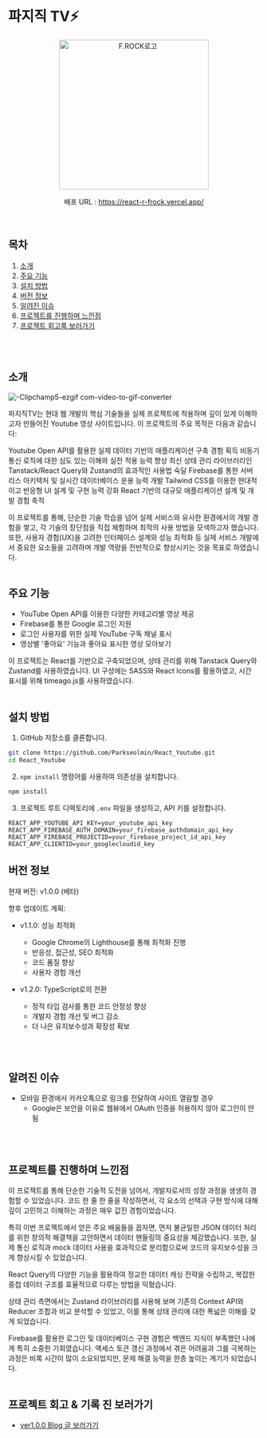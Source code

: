 # 파지직 TV⚡

<p align="center"><img src="https://github.com/user-attachments/assets/a59ff537-8702-46aa-bc6f-cfca9a9bcd09" alt="F.ROCK로고" width="300"/></p>
<p align="center">배포 URL : <a href="https://react-r-frock.vercel.app/" target="_blank">https://react-r-frock.vercel.app/</a></p>
<br>

## 목차
1. [소개](#소개)
2. [주요 기능](#주요-기능)
4. [설치 방법](#설치-방법)
5. [버전 정보](#버전-정보)
6. [알려진 이슈](#알려진-이슈)
7. [프로젝트를 진행하며 느낀점](#프로젝트를-진행하며-느낀점)
8. [프로젝트 회고록 보러가기](#프로젝트-회고록-보러가기)
<br>
<br>

## 소개
![-Clipchamp5-ezgif com-video-to-gif-converter](https://github.com/user-attachments/assets/24f3e5a0-cab6-4eac-bae8-7e6ee22a7403)
<br>

파지직TV는 현대 웹 개발의 핵심 기술들을 실제 프로젝트에 적용하며 깊이 있게 이해하고자 만들어진 Youtube 영상 사이트입니다. 이 프로젝트의 주요 목적은 다음과 같습니다:

Youtube Open API를 활용한 실제 데이터 기반의 애플리케이션 구축 경험 획득
비동기 통신 로직에 대한 심도 있는 이해와 실전 적용 능력 향상
최신 상태 관리 라이브러리인 Tanstack/React Query와 Zustand의 효과적인 사용법 숙달
Firebase를 통한 서버리스 아키텍처 및 실시간 데이터베이스 운용 능력 개발
Tailwind CSS를 이용한 현대적이고 반응형 UI 설계 및 구현 능력 강화
React 기반의 대규모 애플리케이션 설계 및 개발 경험 축적

이 프로젝트를 통해, 단순한 기술 학습을 넘어 실제 서비스와 유사한 환경에서의 개발 경험을 쌓고, 각 기술의 장단점을 직접 체험하며 최적의 사용 방법을 모색하고자 했습니다. 또한, 사용자 경험(UX)을 고려한 인터페이스 설계와 성능 최적화 등 실제 서비스 개발에서 중요한 요소들을 고려하며 개발 역량을 전반적으로 향상시키는 것을 목표로 하였습니다.
<br>
<br>

## 주요 기능
- YouTube Open API를 이용한 다양한 카테고리별 영상 제공
- Firebase를 통한 Google 로그인 지원
- 로그인 사용자를 위한 실제 YouTube 구독 채널 표시
- 영상별 '좋아요' 기능과 좋아요 표시한 영상 모아보기

이 프로젝트는 React를 기반으로 구축되었으며, 상태 관리를 위해 Tanstack Query와 Zustand를 사용하였습니다. UI 구성에는 SASS와 React Icons를 활용하였고, 시간 표시를 위해 timeago.js를 사용하였습니다.
<br>
<br>

## 설치 방법
1. GitHub 저장소를 클론합니다.
```bash
git clone https://github.com/Parkseolmin/React_Youtube.git
cd React_Youtube
```

2. `npm install` 명령어를 사용하여 의존성을 설치합니다.
```bash
npm install
```
3. 프로젝트 루트 디렉토리에 `.env` 파일을 생성하고, API 키를 설정합니다.
```
REACT_APP_YOUTUBE_API_KEY=your_youtube_api_key
REACT_APP_FIREBASE_AUTH_DOMAIN=your_firebase_authdomain_api_key
REACT_APP_FIREBASE_PROJECTID=your_firebase_project_id_api_key
REACT_APP_CLIENTID=your_googlecloudid_key
```

## 버전 정보

현재 버전: v1.0.0 (베타)

향후 업데이트 계획:
- v1.1.0: 성능 최적화
  - Google Chrome의 Lighthouse를 통해 최적화 진행
  - 반응성, 접근성, SEO 최적화
  - 코드 품질 향상
  - 사용자 경험 개선
    
- v1.2.0: TypeScript로의 전환
  - 정적 타입 검사를 통한 코드 안정성 향상
  - 개발자 경험 개선 및 버그 감소
  - 더 나은 유지보수성과 확장성 확보
<br>
<br>

## 알려진 이슈

- 모바일 환경에서 카카오톡으로 링크를 전달하여 사이트 열람할 경우
  - Google은 보안을 이유로 웹뷰에서 OAuth 인증을 허용하지 않아 로그인이 안됨

<br>
<br>

## 프로젝트를 진행하며 느낀점
이 프로젝트를 통해 단순한 기술적 도전을 넘어서, 개발자로서의 성장 과정을 생생히 경험할 수 있었습니다. 코드 한 줄 한 줄을 작성하면서, 각 요소의 선택과 구현 방식에 대해 깊이 고민하고 이해하는 과정은 매우 값진 경험이었습니다.

특히 이번 프로젝트에서 얻은 주요 배움들을 꼽자면, 먼저 불균일한 JSON 데이터 처리를 위한 창의적 해결책을 고안하면서 데이터 핸들링의 중요성을 체감했습니다. 또한, 실제 통신 로직과 mock 데이터 사용을 효과적으로 분리함으로써 코드의 유지보수성을 크게 향상시킬 수 있었습니다.

React Query의 다양한 기능을 활용하여 정교한 데이터 캐싱 전략을 수립하고, 복잡한 중첩 데이터 구조를 효율적으로 다루는 방법을 익혔습니다.
 
상태 관리 측면에서는 Zustand 라이브러리를 사용해 보며 기존의 Context API와 Reducer 조합과 비교 분석할 수 있었고, 이를 통해 상태 관리에 대한 폭넓은 이해를 갖게 되었습니다.
 
Firebase를 활용한 로그인 및 데이터베이스 구현 경험은 백엔드 지식이 부족했던 나에게 특히 소중한 기회였습니다. 액세스 토큰 갱신 과정에서 겪은 어려움과 그를 극복하는 과정은 비록 시간이 많이 소요되었지만, 문제 해결 능력을 한층 높이는 계기가 되었습니다.
<br>
<br>

## 프로젝트 회고 & 기록 진 보러가기
- [ver1.0.0 Blog 글 보러가기](https://snowman-seolmini.tistory.com/85)
